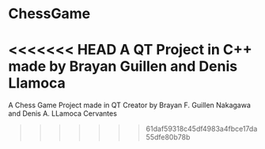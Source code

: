 # ChessGame
<<<<<<< HEAD
A QT Project in C++ made by Brayan Guillen and Denis Llamoca
=======
A Chess Game Project made in QT Creator by Brayan F. Guillen Nakagawa and Denis A. LLamoca Cervantes
>>>>>>> 61daf59318c45df4983a4fbce17da55dfe80b78b
